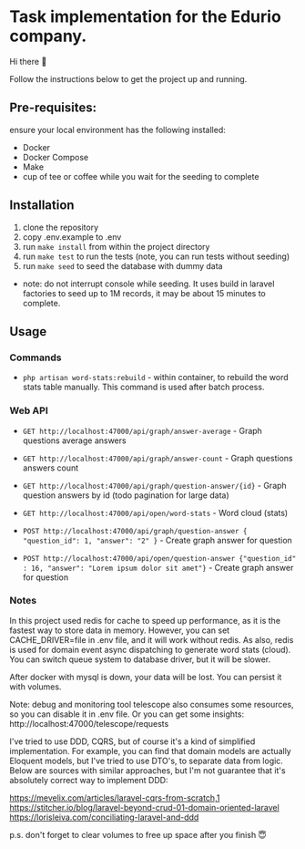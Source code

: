 # Task implementation for the Edurio company.

Hi there 👋

Follow the instructions below to get the project up and running.

## Pre-requisites:
ensure your local environment has the following installed:
- Docker
- Docker Compose
- Make
- cup of tee or coffee while you wait for the seeding to complete

## Installation
1. clone the repository
2. copy .env.example to .env
3. run `make install` from within the project directory 
4. run `make test` to run the tests (note, you can run tests without seeding)
5. run `make seed` to seed the database with dummy data 
- note: do not interrupt console while seeding. It uses build in laravel factories to seed up to 1M records,
it may be about 15 minutes to complete.

## Usage

### Commands
- `php artisan word-stats:rebuild` - within container, to rebuild the word stats table manually.
This command is used after batch process.

### Web API
- `GET http://localhost:47000/api/graph/answer-average` - Graph questions average answers
- `GET http://localhost:47000/api/graph/answer-count` - Graph questions answers count
- `GET http://localhost:47000/api/graph/question-answer/{id}` - Graph question answers by id (todo pagination for large data)
- `GET http://localhost:47000/api/open/word-stats` - Word cloud (stats)

- `POST http://localhost:47000/api/graph/question-answer { "question_id": 1, "answer": "2" }` - Create graph answer for question
- `POST http://localhost:47000/api/open/question-answer {"question_id" : 16, "answer": "Lorem ipsum dolor sit amet"}` - Create graph answer for question


### Notes

In this project used redis for cache to speed up performance, as it is the fastest way to store data in memory.
However, you can set CACHE_DRIVER=file in .env file, and it will work without redis.
As also, redis is used for domain event async dispatching to generate word stats (cloud).
You can switch queue system to database driver, but it will be slower.

After docker with mysql is down, your data will be lost. You can persist it with volumes.

Note: debug and monitoring tool telescope also consumes some resources, so you can disable it in .env file.
Or you can get some insights:
http://localhost:47000/telescope/requests


I've tried to use DDD, CQRS, but of course it's a kind of simplified implementation.
For example, you can find that domain models are actually Eloquent models, but I've tried to use DTO's,
to separate data from logic.
Below are sources with similar approaches, but I'm not guarantee that it's absolutely correct way to implement DDD:

https://mevelix.com/articles/laravel-cqrs-from-scratch,1
https://stitcher.io/blog/laravel-beyond-crud-01-domain-oriented-laravel
https://lorisleiva.com/conciliating-laravel-and-ddd

p.s. don't forget to clear volumes to free up space after you finish 😇
